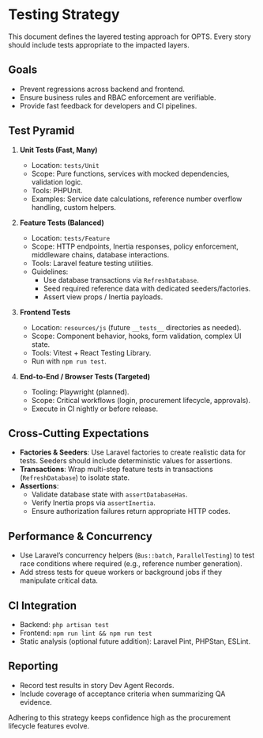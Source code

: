 # Testing Strategy

This document defines the layered testing approach for OPTS. Every story should include tests appropriate to the impacted layers.

## Goals

- Prevent regressions across backend and frontend.
- Ensure business rules and RBAC enforcement are verifiable.
- Provide fast feedback for developers and CI pipelines.

## Test Pyramid

1. **Unit Tests (Fast, Many)**
   - Location: `tests/Unit`
   - Scope: Pure functions, services with mocked dependencies, validation logic.
   - Tools: PHPUnit.
   - Examples: Service date calculations, reference number overflow handling, custom helpers.

2. **Feature Tests (Balanced)**
   - Location: `tests/Feature`
   - Scope: HTTP endpoints, Inertia responses, policy enforcement, middleware chains, database interactions.
   - Tools: Laravel feature testing utilities.
   - Guidelines:
     - Use database transactions via `RefreshDatabase`.
     - Seed required reference data with dedicated seeders/factories.
     - Assert view props / Inertia payloads.

3. **Frontend Tests**
   - Location: `resources/js` (future `__tests__` directories as needed).
   - Scope: Component behavior, hooks, form validation, complex UI state.
   - Tools: Vitest + React Testing Library.
   - Run with `npm run test`.

4. **End-to-End / Browser Tests (Targeted)**
   - Tooling: Playwright (planned).
   - Scope: Critical workflows (login, procurement lifecycle, approvals).
   - Execute in CI nightly or before release.

## Cross-Cutting Expectations

- **Factories & Seeders**: Use Laravel factories to create realistic data for tests. Seeders should include deterministic values for assertions.
- **Transactions**: Wrap multi-step feature tests in transactions (`RefreshDatabase`) to isolate state.
- **Assertions**:
  - Validate database state with `assertDatabaseHas`.
  - Verify Inertia props via `assertInertia`.
  - Ensure authorization failures return appropriate HTTP codes.

## Performance & Concurrency

- Use Laravel’s concurrency helpers (`Bus::batch`, `ParallelTesting`) to test race conditions where required (e.g., reference number generation).
- Add stress tests for queue workers or background jobs if they manipulate critical data.

## CI Integration

- Backend: `php artisan test`
- Frontend: `npm run lint && npm run test`
- Static analysis (optional future addition): Laravel Pint, PHPStan, ESLint.

## Reporting

- Record test results in story Dev Agent Records.
- Include coverage of acceptance criteria when summarizing QA evidence.

Adhering to this strategy keeps confidence high as the procurement lifecycle features evolve.

